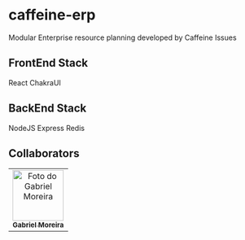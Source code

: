 # caffeine-erp

Modular Enterprise resource planning developed by Caffeine Issues

## FrontEnd Stack

React
ChakraUI

## BackEnd Stack

NodeJS
Express
Redis

## Collaborators

<table>
    <tr>
        <td align="center">
        <a href="#">
            <img src="https://avatars.githubusercontent.com/u/79814036?v=4" width="100px;" alt="Foto do Gabriel Moreira"/><br>
            <a href="https://github.com/CaffeineIssues/">
                <sub>
                <b>Gabriel Moreira</b>
                </sub>
            </a>
        </a>
        </td>
    </tr>
</table>
